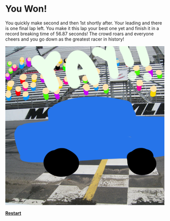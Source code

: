 # You Won!  
You quickly make second and then 1st shortly after. Your leading and there is one final lap left. You make it this lap your best one yet and finish it in a record breaking time of 56.87 seconds! The crowd roars and everyone cheers and you go down as the greatest racer in history!  

![victory.png](../pictures/victory.png)  

[**Restart**](../arrive-at-race.md)


